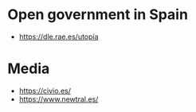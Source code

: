 # Open government in Spain

* https://dle.rae.es/utopía


# Media

* https://civio.es/
* https://www.newtral.es/
